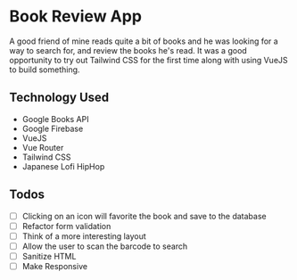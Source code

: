 # Book Review App

A good friend of mine reads quite a bit of books and he was looking for a way to search for, and review the books he's read. It was a good opportunity to try out Tailwind CSS for the first time along with using VueJS to build something.

## Technology Used

- Google Books API
- Google Firebase
- VueJS
- Vue Router
- Tailwind CSS
- Japanese Lofi HipHop

## Todos

- [ ] Clicking on an icon will favorite the book and save to the database
- [ ] Refactor form validation
- [ ] Think of a more interesting layout
- [ ] Allow the user to scan the barcode to search
- [ ] Sanitize HTML
- [ ] Make Responsive
